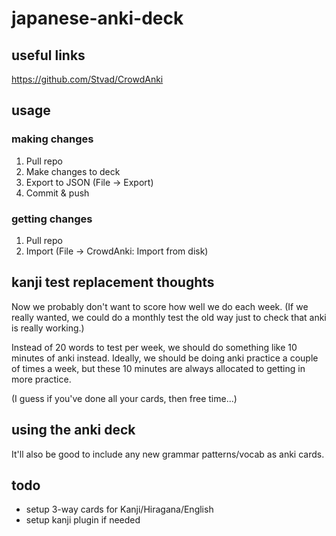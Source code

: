 # japanese-anki-deck

## useful links
https://github.com/Stvad/CrowdAnki


## usage

### making changes
1. Pull repo
2. Make changes to deck
3. Export to JSON (File -> Export)
4. Commit & push

### getting changes
1. Pull repo
2. Import (File -> CrowdAnki: Import from disk)


## kanji test replacement thoughts
Now we probably don't want to score how well we do each week.
(If we really wanted, we could do a monthly test the old way
just to check that anki is really working.)

Instead of 20 words to test per week, we should do something like
10 minutes of anki instead. Ideally, we should be doing anki practice
a couple of times a week, but these 10 minutes are always allocated to 
getting in more practice. 

(I guess if you've done all your cards, then free time...)


## using the anki deck
It'll also be good to include any new grammar patterns/vocab as anki cards.

## todo
- setup 3-way cards for Kanji/Hiragana/English
- setup kanji plugin if needed
